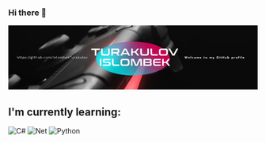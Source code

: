 ### Hi there 👋

[![Header](https://github.com/IslombekTurakulov/IslombekTurakulov/blob/main/Images/header2.jpg)](https://www.youtube.com/c/DarkPrinceOfficial)

## I'm currently learning:

![C#](https://img.shields.io/badge/-C#-090909?style=for-the-badge&logo=c#&logoColor=47C5FB)
![Net](https://img.shields.io/badge/-Framework-090909k?style=for-the-badge&logo=.net&logoColor=47C5FB)
![Python](https://img.shields.io/badge/-Python-090909?style=for-the-badge&logo=python&logoColor=47C5FB)

